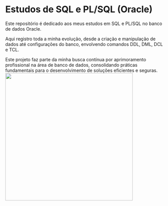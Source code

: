 # Estudos de SQL e PL/SQL (Oracle)
Este repositório é dedicado aos meus estudos em SQL e PL/SQL no banco de dados Oracle.

Aqui registro toda a minha evolução, desde a criação e manipulação de dados até configurações do banco, envolvendo comandos DDL, DML, DCL e TCL.

Este projeto faz parte da minha busca contínua por aprimoramento profissional na área de banco de dados, consolidando práticas fundamentais para o desenvolvimento de soluções eficientes e seguras.
<img width=400px src="https://cdn.jsdelivr.net/gh/devicons/devicon@latest/icons/oracle/oracle-original.svg" />
          
